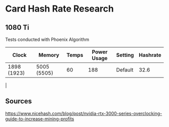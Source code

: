 # Card Hash Rate Research


## 1080 Ti

Tests conducted with Phoenix Algorithm

| Clock | Memory | Temps | Power Usage | Setting | Hashrate |
|--|--|--|--|--|--|
| 1898 (1923) | 5005 (5505) | 60 | 188 | Default |  32.6 |
|

## Sources

https://www.nicehash.com/blog/post/nvidia-rtx-3000-series-overclocking-guide-to-increase-mining-profits

